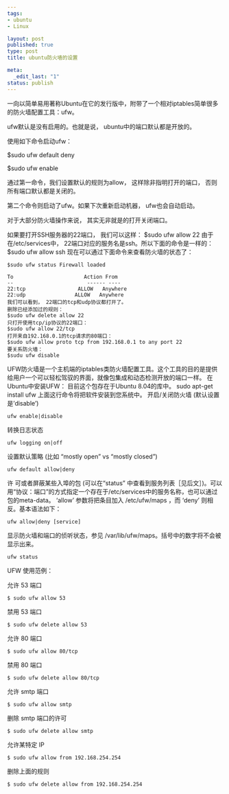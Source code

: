 ```yaml
--- 
tags: 
- ubuntu
- Linux

layout: post
published: true
type: post
title: ubuntu防火墙的设置

meta: 
  _edit_last: "1"
status: publish
---
```

一向以简单易用著称Ubuntu在它的发行版中，附带了一个相对iptables简单很多的防火墙配置工具：ufw。

ufw默认是没有启用的。也就是说， ubuntu中的端口默认都是开放的。

使用如下命令启动ufw：

$sudo ufw default deny

$sudo ufw enable

<!--more-->

通过第一命令，我们设置默认的规则为allow， 这样除非指明打开的端口， 否则所有端口默认都是关闭的。

第二个命令则启动了ufw。如果下次重新启动机器， ufw也会自动启动。

对于大部分防火墙操作来说， 其实无非就是的打开关闭端口。

如果要打开SSH服务器的22端口， 我们可以这样： $sudo ufw allow 22 由于在/etc/services中， 22端口对应的服务名是ssh。所以下面的命令是一样的： $sudo ufw allow ssh 现在可以通过下面命令来查看防火墙的状态了： 

    $sudo ufw status Firewall loaded

    To                       Action From
    --                        ------ ----  
    22:tcp                 ALLOW   Anywhere
    22:udp                ALLOW   Anywhere
    我们可以看到， 22端口的tcp和udp协议都打开了。
    删除已经添加过的规则：
    $sudo ufw delete allow 22
    只打开使用tcp/ip协议的22端口：
    $sudo ufw allow 22/tcp
    打开来自192.168.0.1的tcp请求的80端口：
    $sudo ufw allow proto tcp from 192.168.0.1 to any port 22
    要关系防火墙：
    $sudu ufw disable
    

UFW防火墙是一个主机端的iptables类防火墙配置工具。这个工具的目的是提供给用户一个可以轻松驾驭的界面，就像包集成和动态检测开放的端口一样。 在Ubuntu中安装UFW： 目前这个包存在于Ubuntu 8.04的库中。 sudo apt-get install ufw 上面这行命令将把软件安装到您系统中。 开启/关闭防火墙 (默认设置是’disable’)

    ufw enable|disable

转换日志状态

    ufw logging on|off

设置默认策略 (比如 “mostly open” vs “mostly closed”)

    ufw default allow|deny

许 可或者屏蔽某些入埠的包 (可以在“status” 中查看到服务列表［见后文］)。可以用“协议：端口”的方式指定一个存在于/etc/services中的服务名称，也可以通过包的meta-data。 ‘allow’ 参数将把条目加入 /etc/ufw/maps ，而 ‘deny’ 则相反。基本语法如下：

    ufw allow|deny [service]

显示防火墙和端口的侦听状态，参见 /var/lib/ufw/maps。括号中的数字将不会被显示出来。

    ufw status

UFW 使用范例：

允许 53 端口 

    $ sudo ufw allow 53

禁用 53 端口 

    $ sudo ufw delete allow 53

允许 80 端口 

    $ sudo ufw allow 80/tcp

禁用 80 端口 

    $ sudo ufw delete allow 80/tcp

允许 smtp 端口 

    $ sudo ufw allow smtp

删除 smtp 端口的许可 

    $ sudo ufw delete allow smtp

允许某特定 IP 

    $ sudo ufw allow from 192.168.254.254

删除上面的规则 

    $ sudo ufw delete allow from 192.168.254.254